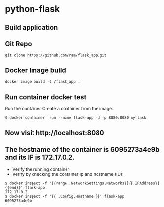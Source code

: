 # python-flask

## Build application

## Git Repo 

```
git clone https://github.com/ram/flask_app.git

``` 
## Docker Image build  
```
docker image build -t /flask_app .

```

## Run container docker test 

Run the container
Create a container from the image.

```
$ docker container  run --name flask-app -d -p 8080:8080 myflask

```
## Now visit http://localhost:8080

## The hostname of the container is 6095273a4e9b and its IP is 172.17.0.2. 
* Verify the running container
* Verify by checking the container ip and hostname (ID):

```
$ docker inspect -f '{{range .NetworkSettings.Networks}}{{.IPAddress}}{{end}}' flask-app
172.17.0.2
$ docker inspect -f '{{ .Config.Hostname }}' flask-app
6095273a4e9b
```
